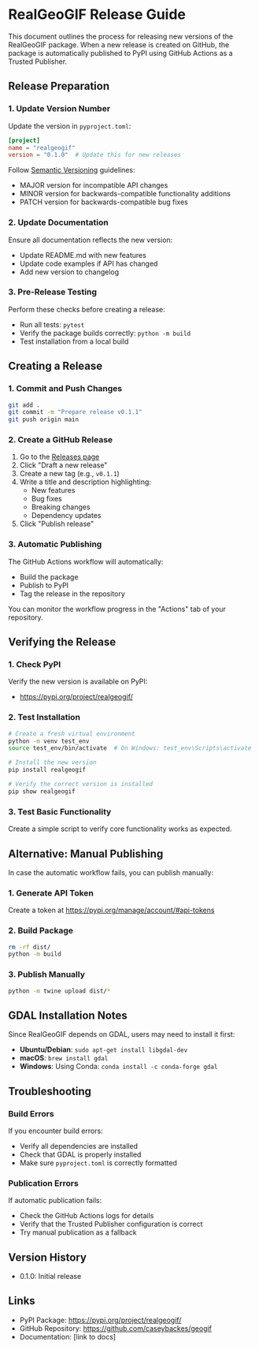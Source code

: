 # RealGeoGIF Release Guide

This document outlines the process for releasing new versions of the RealGeoGIF package. When a new release is created on GitHub, the package is automatically published to PyPI using GitHub Actions as a Trusted Publisher.

## Release Preparation

### 1. Update Version Number

Update the version in `pyproject.toml`:

```toml
[project]
name = "realgeogif"
version = "0.1.0"  # Update this for new releases
```

Follow [Semantic Versioning](https://semver.org/) guidelines:
- MAJOR version for incompatible API changes
- MINOR version for backwards-compatible functionality additions
- PATCH version for backwards-compatible bug fixes

### 2. Update Documentation

Ensure all documentation reflects the new version:
- Update README.md with new features
- Update code examples if API has changed
- Add new version to changelog

### 3. Pre-Release Testing

Perform these checks before creating a release:
- Run all tests: `pytest`
- Verify the package builds correctly: `python -m build`
- Test installation from a local build

## Creating a Release

### 1. Commit and Push Changes

```bash
git add .
git commit -m "Prepare release v0.1.1"
git push origin main
```

### 2. Create a GitHub Release

1. Go to the [Releases page](https://github.com/caseybackes/geogif/releases)
2. Click "Draft a new release"
3. Create a new tag (e.g., `v0.1.1`)
4. Write a title and description highlighting:
   - New features
   - Bug fixes
   - Breaking changes
   - Dependency updates
5. Click "Publish release"

### 3. Automatic Publishing

The GitHub Actions workflow will automatically:
- Build the package
- Publish to PyPI
- Tag the release in the repository

You can monitor the workflow progress in the "Actions" tab of your repository.

## Verifying the Release

### 1. Check PyPI

Verify the new version is available on PyPI:
- https://pypi.org/project/realgeogif/

### 2. Test Installation

```bash
# Create a fresh virtual environment
python -m venv test_env
source test_env/bin/activate  # On Windows: test_env\Scripts\activate

# Install the new version
pip install realgeogif

# Verify the correct version is installed
pip show realgeogif
```

### 3. Test Basic Functionality

Create a simple script to verify core functionality works as expected.

## Alternative: Manual Publishing

In case the automatic workflow fails, you can publish manually:

### 1. Generate API Token

Create a token at https://pypi.org/manage/account/#api-tokens

### 2. Build Package

```bash
rm -rf dist/
python -m build
```

### 3. Publish Manually

```bash
python -m twine upload dist/*
```

## GDAL Installation Notes

Since RealGeoGIF depends on GDAL, users may need to install it first:

- **Ubuntu/Debian**: `sudo apt-get install libgdal-dev`
- **macOS**: `brew install gdal`
- **Windows**: Using Conda: `conda install -c conda-forge gdal`

## Troubleshooting

### Build Errors

If you encounter build errors:
- Verify all dependencies are installed
- Check that GDAL is properly installed
- Make sure `pyproject.toml` is correctly formatted

### Publication Errors

If automatic publication fails:
- Check the GitHub Actions logs for details
- Verify that the Trusted Publisher configuration is correct
- Try manual publication as a fallback

## Version History

- 0.1.0: Initial release

## Links

- PyPI Package: https://pypi.org/project/realgeogif/
- GitHub Repository: https://github.com/caseybackes/geogif
- Documentation: [link to docs]
